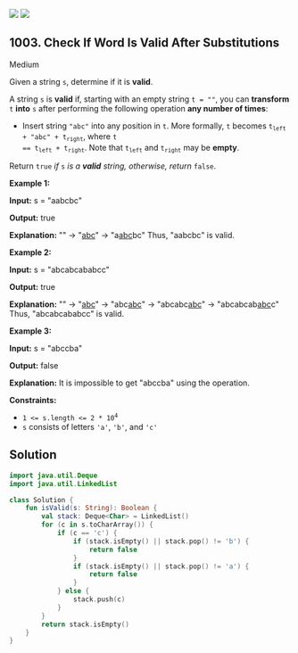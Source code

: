 [![](https://img.shields.io/github/stars/javadev/LeetCode-in-Kotlin?label=Stars&style=flat-square)](https://github.com/javadev/LeetCode-in-Kotlin)
[![](https://img.shields.io/github/forks/javadev/LeetCode-in-Kotlin?label=Fork%20me%20on%20GitHub%20&style=flat-square)](https://github.com/javadev/LeetCode-in-Kotlin/fork)

## 1003\. Check If Word Is Valid After Substitutions

Medium

Given a string `s`, determine if it is **valid**.

A string `s` is **valid** if, starting with an empty string `t = ""`, you can **transform** `t` **into** `s` after performing the following operation **any number of times**:

*   Insert string `"abc"` into any position in `t`. More formally, `t` becomes <code>t<sub>left</sub> + "abc" + t<sub>right</sub></code>, where <code>t == t<sub>left</sub> + t<sub>right</sub></code>. Note that <code>t<sub>left</sub></code> and <code>t<sub>right</sub></code> may be **empty**.

Return `true` _if_ `s` _is a **valid** string, otherwise, return_ `false`.

**Example 1:**

**Input:** s = "aabcbc"

**Output:** true

**Explanation:** "" -> "<ins>abc</ins>" -> "a<ins>abc</ins>bc" Thus, "aabcbc" is valid.

**Example 2:**

**Input:** s = "abcabcababcc"

**Output:** true

**Explanation:** "" -> "<ins>abc</ins>" -> "abc<ins>abc</ins>" -> "abcabc<ins>abc</ins>" -> "abcabcab<ins>abc</ins>c" Thus, "abcabcababcc" is valid.

**Example 3:**

**Input:** s = "abccba"

**Output:** false

**Explanation:** It is impossible to get "abccba" using the operation.

**Constraints:**

*   <code>1 <= s.length <= 2 * 10<sup>4</sup></code>
*   `s` consists of letters `'a'`, `'b'`, and `'c'`

## Solution

```kotlin
import java.util.Deque
import java.util.LinkedList

class Solution {
    fun isValid(s: String): Boolean {
        val stack: Deque<Char> = LinkedList()
        for (c in s.toCharArray()) {
            if (c == 'c') {
                if (stack.isEmpty() || stack.pop() != 'b') {
                    return false
                }
                if (stack.isEmpty() || stack.pop() != 'a') {
                    return false
                }
            } else {
                stack.push(c)
            }
        }
        return stack.isEmpty()
    }
}
```